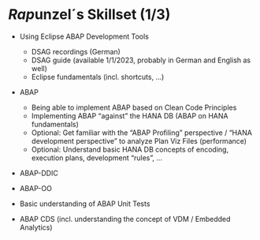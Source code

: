 # *Rap*unzel´s Skillset (1/3)

- Using Eclipse ABAP Development Tools
  - DSAG recordings (German)
  - DSAG guide (available 1/1/2023, probably in German and English as well)
  - Eclipse fundamentals (incl. shortcuts, …)

- ABAP
  - Being able to implement ABAP based on Clean Code Principles
  - Implementing ABAP “against” the HANA DB (ABAP on HANA fundamentals)
  - Optional: Get familiar with the “ABAP Profiling” perspective / “HANA development perspective” to analyze Plan Viz Files (performance)
  - Optional: Understand basic HANA DB concepts of encoding, execution plans, development “rules”, …

- ABAP-DDIC

- ABAP-OO

- Basic understanding of ABAP Unit Tests

- ABAP CDS (incl. understanding the concept of VDM / Embedded Analytics)
